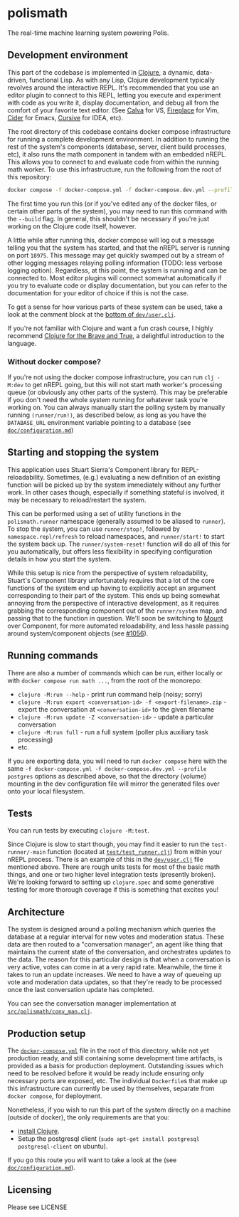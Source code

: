 # polismath

The real-time machine learning system powering Polis.

## Development environment

This part of the codebase is implemented in [Clojure](https://clojure.org), a dynamic, data-driven, functional Lisp.
As with any Lisp, Clojure development typically revolves around the interactive REPL.
It's recommended that you use an editor plugin to connect to this REPL, letting you execute and experiment with code as you write it, display documentation, and debug all from the comfort of your favorite text editor.
(See [Calva](https://marketplace.visualstudio.com/items?itemName=betterthantomorrow.calva) for VS, [Fireplace](https://github.com/tpope/vim-fireplace) for Vim, [Cider](https://docs.cider.mx/cider/index.html) for Emacs, [Cursive](https://cursive-ide.com/) for IDEA, etc).

The root directory of this codebase contains docker compose infrastructure for running a complete development environment.
In addition to running the rest of the system's components (database, server, client build processes, etc), it also runs the math component in tandem with an embedded nREPL.
This allows you to connect to and evaluate code from within the running math worker.
To use this infrastructure, run the following from the root of this repository:

```sh
docker compose -f docker-compose.yml -f docker-compose.dev.yml --profile postgres up
```

The first time you run this (or if you've edited any of the docker files, or certain other parts of the system), you may need to run this command with the `--build` flag.
In general, this shouldn't be necessary if you're just working on the Clojure code itself, however.

A little while after running this, docker compose will log out a message telling you that the system has started, and that the nREPL server is running on port `18975`.
This message may get quickly swamped out by a stream of other logging messages relaying polling information (TODO: less verbose logging option).
Regardless, at this point, the system is running and can be connected to.
Most editor plugins will connect somewhat automatically if you try to evaluate code or display documentation, but you can refer to the documentation for your editor of choice if this is not the case.

To get a sense for how various parts of these system can be used, take a look at the comment block at the [bottom of `dev/user.clj`](dev/user.clj#L328).

If you're not familiar with Clojure and want a fun crash course, I highly recommend [Clojure for the Brave and True](https://www.braveclojure.com/), a delightful introduction to the language.

### Without docker compose?

If you're not using the docker compose infrastructure, you can run `clj -M:dev` to get nREPL going, but this will not start math worker's processing queue (or obviously any other parts of the system).
This may be preferable if you don't need the whole system running for whatever task you're working on.
You can always manually start the polling system by manually running `(runner/run!)`, as described below, as long as you have the `DATABASE_URL` environment variable pointing to a database (see [`doc/configuration.md`](doc/configuration.md))
## Starting and stopping the system

This application uses Stuart Sierra's Component library for REPL-reloadability.
Sometimes, (e.g.) evaluating a new definition of an existing function will be picked up by the system immediately without any further work.
In other cases though, especially if something stateful is involved, it may be necessary to reload/restart the system.

This can be performed using a set of utility functions in the `polismath.runner` namespace (generally assumed to be aliased to `runner`).
To stop the system, you can use `runner/stop!`, followed by `namespace.repl/refresh` to reload namespaces, and `runner/start!` to start the system back up.
The `runner/system-reset!` function will do all of this for you automatically, but offers less flexibility in specifying configuration details in how you start the system.

While this setup is nice from the perspective of system reloadability, Stuart's Component library unfortunately requires that a lot of the core functions of the system end up having to explicitly accept an argument corresponding to their part of the system.
This ends up being somewhat annoying from the perspective of interactive development, as it requires grabbing the corresponding component out of the `runner/system` map, and passing that to the function in question.
We'll soon be switching to [Mount](https://github.com/tolitius/mount) over Component, for more automated reloadability, and less hassle passing around system/component objects (see [#1056](https://github.com/compdemocracy/polis/issues/1056)).

## Running commands

There are also a number of commands which can be run, either locally or with `docker compose run math ...`, from the root of the monorepo:

* `clojure -M:run --help` - print run command help (noisy; sorry)
* `clojure -M:run export <conversation-id> -f <export-filename>.zip` - export the conversation at `<conversation-id>` to the given filename
* `clojure -M:run update -Z <conversation-id>` - update a particular conversation
* `clojure -M:run full` - run a full system (poller plus auxiliary task processing)
* etc.

If you are exporting data, you will need to run `docker compose` here with the same `-f docker-compose.yml -f docker-compose.dev.yml --profile postgres` options as described above, so that the directory (volume) mounting in the dev configuration file will mirror the generated files over onto your local filesystem.

## Tests

You can run tests by executing `clojure -M:test`.

Since Clojure is slow to start though, you may find it easier to run the `test-runner/-main` function (located at [`test/test_runner.clj`](test/test_runner.clj)) from within your nREPL process.
There is an example of this in the [`dev/user.clj`](dev/user.clj) file mentioned above.
There are rough units tests for most of the basic math things, and one or two higher level integration tests (presently broken).
We're looking forward to setting up `clojure.spec` and some generative testing for more thorough coverage if this is something that excites you!

## Architecture

The system is designed around a polling mechanism which queries the database at a regular interval for new votes and moderation status.
These data are then routed to a "conversation manager", an agent like thing that maintains the current state of the conversation, and orchestrates updates to the data.
The reason for this particular design is that when a conversation is very active, votes can come in at a very rapid rate.
Meanwhile, the time it takes to run an update increases.
We need to have a way of queueing up vote and moderation data updates, so that they're ready to be processed once the last conversation update has completed.

You can see the conversation manager implementation at [`src/polismath/conv_man.clj`](src/polismath/conv_man.clj).

## Production setup

The [`docker-compose.yml`](../docker-compose.yml) file in the root of this directory, while not yet production ready, and still containing some development time artifacts, is provided as a basis for production deployment.
Outstanding issues which need to be resolved before it would be ready include ensuring only necessary ports are exposed, etc.
The individual `Dockerfile`s that make up this infrastructure can currently be used by themselves, separate from `docker compose`, for deployment.

Nonetheless, if you wish to run this part of the system directly on a machine (outside of docker), the only requirements are that you:

* [install Clojure](https://clojure.org/guides/getting_started).
* Setup the postgresql client (`sudo apt-get install postgresql postgresql-client` on ubuntu).

If you go this route you will want to take a look at the (see [`doc/configuration.md`](doc/configuration.md)).

## Licensing

Please see LICENSE
